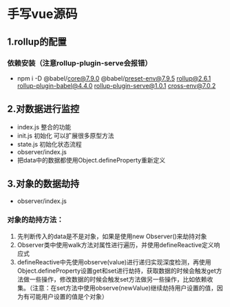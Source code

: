 # 手写vue源码
## 1.rollup的配置
### 依赖安装（注意rollup-plugin-serve会报错）
- npm i -D @babel/core@7.9.0 @babel/preset-env@7.9.5 rollup@2.6.1 rollup-plugin-babel@4.4.0 rollup-plugin-serve@1.0.1 cross-env@7.0.2

## 2.对数据进行监控
- index.js 整合的功能
- init.js 初始化 可以扩展很多原型方法
- state.js 初始化状态流程
- observer/index.js
- 把data中的数据都使用Object.defineProperty重新定义

## 3.对象的数据劫持
- observer/index.js 
### 对象的劫持方法：
1. 先判断传入的data是不是对象，如果是使用new Observer()来劫持对象
2. Observer类中使用walk方法对属性进行遍历，并使用defineReactive定义响应式
3. defineReactive中先使用observe(value)进行递归实现深度检测，再使用Object.defineProperty设置get和set进行劫持，获取数据的时候会触发get方法做一些操作，修改数据的时候会触发set方法做另一些操作，比如依赖收集。（注意：在set方法中使用observe(newValue)继续劫持用户设置的值，因为有可能用户设置的值是个对象）
